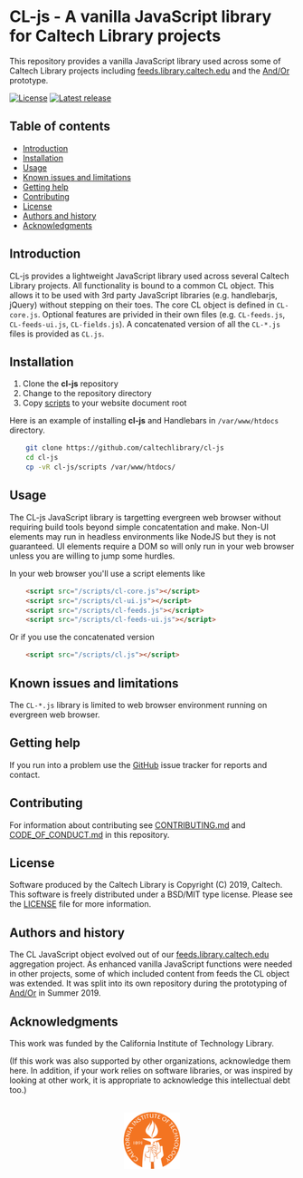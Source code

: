 CL-js - A vanilla JavaScript library for Caltech Library projects
=====================================================

This repository provides a vanilla JavaScript library 
used across some of Caltech Library projects including 
[feeds.library.caltech.edu](https://feeds.library.caltech.edu)
and the [And/Or](https://github.com/caltechlibrary/andor) prototype.

[![License](https://img.shields.io/badge/License-BSD%203--Clause-blue.svg?style=flat-square)](https://choosealicense.com/licenses/bsd-3-clause)
[![Latest release](https://img.shields.io/badge/Latest_release-1.1.0-b44e88.svg?style=flat-square)](http://shields.io)


Table of contents
-----------------

* [Introduction](#introduction)
* [Installation](#installation)
* [Usage](#usage)
* [Known issues and limitations](#known-issues-and-limitations)
* [Getting help](#getting-help)
* [Contributing](#contributing)
* [License](#license)
* [Authors and history](#authors-and-history)
* [Acknowledgments](#authors-and-acknowledgments)


Introduction
------------

CL-js provides a lightweight JavaScript library used across several
Caltech Library projects. All functionality is bound to a common CL
object.  This allows it to be used with 3rd party JavaScript 
libraries (e.g. handlebarjs, jQuery) without stepping on their toes.
The core CL object is defined in `CL-core.js`. Optional features
are privided in their own files (e.g. `CL-feeds.js`, 
`CL-feeds-ui.js`, `CL-fields.js`). A concatenated version of all
the `CL-*.js` files is provided as `CL.js`.

Installation
------------

1. Clone the **cl-js** repository
2. Change to the repository directory
3. Copy [scripts](scripts/) to your website document root

Here is an example of installing **cl-js** and 
Handlebars in `/var/www/htdocs` directory.

```bash
    git clone https://github.com/caltechlibrary/cl-js
    cd cl-js
    cp -vR cl-js/scripts /var/www/htdocs/
```

Usage
-----

The CL-js JavaScript library is targetting evergreen web browser
without requiring build tools beyond simple concatentation and make.
Non-UI elements may run in headless environments like NodeJS
but they is not guaranteed. UI elements require a DOM so will only
run in your web browser unless you are willing to jump some
hurdles.

In your web browser you'll use a script elements like

```html
    <script src="/scripts/cl-core.js"></script>
    <script src="/scripts/cl-ui.js"></script>
    <script src="/scripts/cl-feeds.js"></script>
    <script src="/scripts/cl-feeds-ui.js"></script>
```

Or if you use the concatenated version

```html
    <script src="/scripts/cl.js"></script>
```


Known issues and limitations
----------------------------

The `CL-*.js` library is limited to web browser environment 
running on evergreen web browser. 


Getting help
------------

If you run into a problem use the [GitHub](https://github.com/caltechlibrary/cl-js/issues) issue tracker for
reports and contact.


Contributing
------------

For information about contributing see [CONTRIBUTING.md](contributing.html)
and [CODE_OF_CONDUCT.md](code-of-conduct.html) in this repository.


License
-------

Software produced by the Caltech Library is Copyright (C) 2019, Caltech.  This software is freely distributed under a BSD/MIT type license.  Please see the [LICENSE](LICENSE) file for more information.


Authors and history
---------------------------

The CL JavaScript object evolved out of our [feeds.library.caltech.edu](https://feeds.library.caltech.edu) aggregation project. As enhanced vanilla 
JavaScript functions were needed in other projects, some of which
included content from feeds the CL object was extended. It was split
into its own repository during the prototyping of [And/Or](https://github.com/caltechlibrary/andor) in Summer 2019.


Acknowledgments
---------------

This work was funded by the California Institute of Technology Library.

(If this work was also supported by other organizations, acknowledge them here.  In addition, if your work relies on software libraries, or was inspired by looking at other work, it is appropriate to acknowledge this intellectual debt too.)

<div align="center">
  <br>
  <a href="https://www.caltech.edu">
    <img width="100" height="100" src="/assets/caltech-round.svg">
  </a>
</div>
